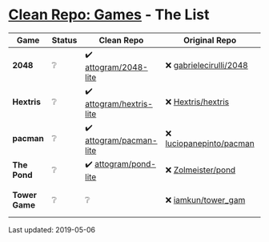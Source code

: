 # [Clean Repo: Games](https://github.com/attogram/clean-repo-games) - The List

Game | Status | Clean Repo | Original Repo | Notes
----- | ----- | ---------- | ------------- | ------
**2048** | ❔ | ✔️ [attogram/2048-lite](https://github.com/attogram/2048-lite) | ❌ [gabrielecirulli/2048](https://github.com/gabrielecirulli/2048) | ...
**Hextris** | ❔| ✔️ [attogram/hextris-lite](https://github.com/attogram/hextris-lite) | ❌ [Hextris/hextris](https://github.com/Hextris/hextris) | trojan miner
**pacman** | ❔ | ✔️ [attogram/pacman-lite](https://github.com/attogram/pacman-lite) | ❌ [luciopanepinto/pacman](https://github.com/luciopanepinto/pacman) | ...
**The Pond** | ❔ | ✔️ [attogram/pond-lite](https://github.com/attogram/pond-lite) | ❌ [Zolmeister/pond](https://github.com/Zolmeister/pond) | ...
**Tower Game** | ❔ | ❔ | ❌ [iamkun/tower_gam](https://github.com/iamkun/tower_game) | contains google analytics 

Last updated: 2019-05-06
